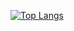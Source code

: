 [![Top Langs](https://github-readme-stats.vercel.app/api/top-langs/?username=Jocelyn409)](https://github.com/Jocelyn409/github-readme-stats)
